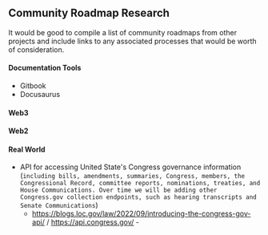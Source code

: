 ## Community Roadmap Research

It would be good to compile a list of community roadmaps from other projects and include links to any associated processes that would be worth of consideration.

#### Documentation Tools
* Gitbook
* Docusaurus

#### Web3

#### Web2

#### Real World
* API for accessing United State's Congress governance information (`including bills, amendments, summaries, Congress, members, the Congressional Record, committee reports, nominations, treaties, and House Communications. Over time we will be adding other Congress.gov collection endpoints, such as hearing transcripts and Senate Communications`)
	* https://blogs.loc.gov/law/2022/09/introducing-the-congress-gov-api/ / https://api.congress.gov/ - 

